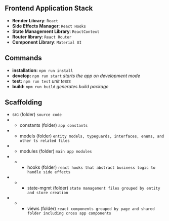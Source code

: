 ## Frontend Application Stack

- **Render Library**: `React`
- **Side Effects Manager**: `React Hooks`
- **State Management Library**: `ReactContext`
- **Router library**: `React Router`
- **Component Library**: `Material UI`

## Commands
* **installation:** `npm run install`
* **develop:** `npm run start` *starts the app on development mode*
* **test:** `npm run test` *unit tests*
* **build:** `npm run build` *generates build package*

## Scaffolding
* src (folder) `source code`
* * constants (folder) `app constants`
* * models (folder) `entity models, typeguards, interfaces, enums, and other ts related files`
* * modules (folder) `main app modules`
* * * hooks (folder) `react hooks that abstract business logic to handle side effects`
* * * state-mgmt (folder) `state management files grouped by entity and store creation`
* * * views (folder) `react components grouped by page and shared folder including cross app components`
